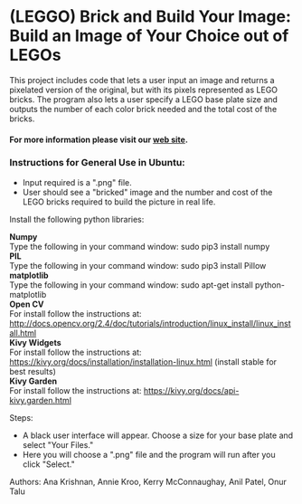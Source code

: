# (LEGGO) Brick and Build Your Image: Build an Image of Your Choice out of LEGOs
This project includes code that lets a user input an image and returns a pixelated version of the original, but with its pixels represented as LEGO bricks. The program also lets a user specify a LEGO base plate size and outputs the number of each color brick needed and the total cost of the bricks.  

#### For more information please visit our [web site]( www.sites.google.com/view/teamLEGGO ).

### Instructions for General Use in Ubuntu:  
- Input required is a ".png" file.
- User should see a "bricked" image and the number and cost of the LEGO bricks required to build the picture in real life.


Install the following python libraries:  


**Numpy**  
Type the following in your command window: sudo pip3 install numpy  
**PIL**  
Type the following in your command window: sudo pip3 install Pillow  
**matplotlib**  
Type the following in your command window: sudo apt-get install python-matplotlib  
**Open CV**  
For install follow the instructions at:   http://docs.opencv.org/2.4/doc/tutorials/introduction/linux_install/linux_install.html  
**Kivy Widgets**  
For install follow the instructions at: https://kivy.org/docs/installation/installation-linux.html (install stable for best results)  
**Kivy Garden**  
For install follow the instructions at: https://kivy.org/docs/api-kivy.garden.html  

Steps:
- A black user interface will appear. Choose a size for your base plate and select "Your Files."  
- Here you will choose a ".png" file and the program will run after you click "Select."  

Authors: Ana Krishnan, Annie Kroo, Kerry McConnaughay, Anil Patel, Onur Talu  
